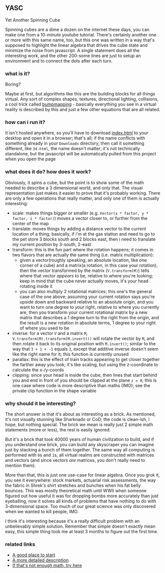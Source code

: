 ## YASC

Yet Another Spinning Cube

Spinning cubes are a dime a dozen on the internet these days, you can make
one from a 10-minute youtube tutorial.  There's certainly another one or more with this same name, too, but this one was written in a way that's supposed to  highlight the linear algebra that drives the cube state and minimize the noise from javascript.  A single statement does all the interesting work, and the other 200-some lines are just to setup an environment and to connect the dots after each turn.

### what is it?
Boring?

Maybe at first, but algorithms like this are the building blocks for
all things virtual.  Any sort of complex shapes, textures, directional lighting,
collisions, a cool trick called [bumpmapping](https://en.wikipedia.org/wiki/Bump_mapping) - basically everything you see in a virtual reality is described by this and just a few other equations that are all related.

### how can i run it?
It isn't hosted anywhere, so you'll have to download [index.html](https://github.com/jsmit257/yasc/blob/master/index.html) to your desktop and open it in a browser; that's all; if the name conflicts with something already in your `Downloads` directory, then call it something different, like `3d.html`, the name doesn't matter; it's not technically standalone, but the javascript will be automatically pulled from this project when you open the page

### what does it do? how does it work?
Obviously, it spins a cube, but the point is to show some of the math needed to describe a 3 dimensional world, and only that.  The visual representation just makes it easier to prove that it's probably working.  There are only a few operations that really matter, and only one of them is actually interesting:
- scale: makes things bigger or smaller (e.g. `Vector(x * factor, y * factor, z * factor)`) moves a vector closer to, or further from the center of the map
- translate: moves things by adding a distance vector to the current location of a thing; basically, if i'm at the gas station and need to go to the pet store 3 blocks south and 2 blocks east, then i need to translate my current position by 3-south, 2-east
- transform: this is the fun part where the rotation happens; it comes in two flavors that are actually the same thing (i.e. matrix multiplication):
  - given a vector(roughly speaking, an absolute location, like one corner of a cube) and a matrix(a rotation, in this case your rotation), then the vector transformed by the matrix (`V.transform(M)`) tells where that vector *appears* to be, relative to where you're looking; keep in mind that the cube never actually moves, it's your head rotating inside it
  - you can also multiply 2 rotational matrices; this one's the general case of the one above; assuming your current rotation says you're upside down and backward relative to an absolute origin, and you want to turn one degree to *your* right, relative to where you currently are, then you transform your current rotational matrix by a new matrix that describes a 1 degree turn to the right from the origin, and the result is a new rotation in absolute terms, 1 degree to your right of where you used to be
- inverse: for a vector `V` and a matrix `M`, `V.transform(M).transform(M.invert())` will rotate the vector by `M`, and then rotate it back to its original position with `M.invert()`; similar to the way that `3 + 1 + -1` equals `3`, except that additive inverse doesn't seem like the right name for it; this function is currently unused
- parallax: this is the effect of train tracks appearing to get closer together the farther away you look; it's like scaling, but using the z-coordinate to calculate the x-/y-coords
- clipping: since your head is inside the cube, then lines that start behind you and end in front of you should be clipped at the plane `z = 0`; this is one case where code is more descriptive than maths (IMO); see the private clip function in the shape variable

### why should it be interesting?
The short answer is that it's about as interesting as a brick.  As mentioned, it's not visually stunning like Sharknado or CoD; the code is clean-ish, I hope, but nothing special.  The brick we mean is really just 2 simple math statements (more or less), the rest is easily ignored.

But it's a brick that took 40000 years of human civilization to build, and if you understand one brick, you can build any skyscraper you can imagine just by stacking a bunch of them together.  The same way all computing is performed with `0`s and `1`s, all virtual realms are constructed with matrices and vectors (and since vectors *are* matrices, you don't really need to mention them).

More than that, this is just one use-case for linear algebra.  Once you grok it, you see it everywhere: stock markets, actuarial risk assessments, the way the fabric in Shrek's shirt stretches and bunches when his fat belly bounces.  This was mostly theoretical math until WWII when someone figured out how useful it was for dropping bombs more accurately than just eyeballing, now it solves all kinds of problems that have nothing to do with 3-dimensional space.  Too much of our great science was only discovered when we wanted to kill people, IMO.

I think it's interesting because it's a really difficult problem with an unbelievably simple solution.  Remember that simple doesn't exactly mean easy, this simple thing took me at least 3 months to figure out the first time.

### related links
- [A good place to start](https://www.mathsisfun.com/algebra/matrix-multiplying.html)
- [A more detailed description](https://en.wikipedia.org/wiki/Rotation_matrix)
- [If that's not enough math, try here](https://en.wikipedia.org/wiki/Linear_algebra)
